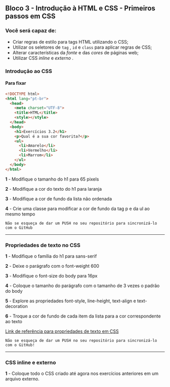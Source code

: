   
## Bloco 3 - Introdução à HTML e CSS - Primeiros passos em CSS


### Você será capaz de:

-   Criar regras de estilo para tags HTML utilizando o CSS;
-   Utilizar os seletores de  `tag`  ,  `id`  e  `class`  para aplicar regras de CSS;
-   Alterar características da  _fonte_ e das  _cores_ de páginas web;
-   Utilizar CSS  _inline_ e  _externo_ .

### Introdução ao CSS

#### Para fixar

```html
<!DOCTYPE html>
<html lang="pt-br">
  <head>
    <meta charset="UTF-8">
    <title>HTML</title>
    <style></style>
  </head>
  <body>
    <h1>Exercícios 3.2</h1>
    <p>Qual é a sua cor favorita?</p>
    <ul>
      <li>Amarelo</li>
      <li>Vermelho</li>
      <li>Marrom</li>
    </ul>
  </body>
</html>
```

**1** - Modifique o tamanho do h1 para 65 pixels

**2** - Modifique a cor do texto do h1 para laranja

**3** - Modifique a cor de fundo da lista não ordenada

**4** - Crie uma classe para modificar a cor de fundo da tag p e da ul ao mesmo tempo

`Não se esqueça de dar um PUSH no seu repositório para sincronizá-lo com o GitHub`

----------
### Propriedades de texto no CSS
**1** - Modifique o família do h1 para sans-serif

**2** - Deixe o parágrafo com o font-weight 600

**3** - Modifique o font-size do body para 16px

**4** - Coloque o tamanho do parágrafo com o tamanho de 3 vezes o padrão do body

**5** - Explore as propriedades font-style, line-height, text-align e text-decoration

**6** - Troque a cor de fundo de cada item da lista para a cor correspondente ao texto

[Link de referência para propriedades de texto em CSS](https://www.w3schools.com/css/css_text.asp)

`Não se esqueça de dar um PUSH no seu repositório para sincronizá-lo com o GitHub!`

----------
### CSS inline e externo

**1** - Coloque todo o CSS criado até agora nos exercícios anteriores em um arquivo externo.